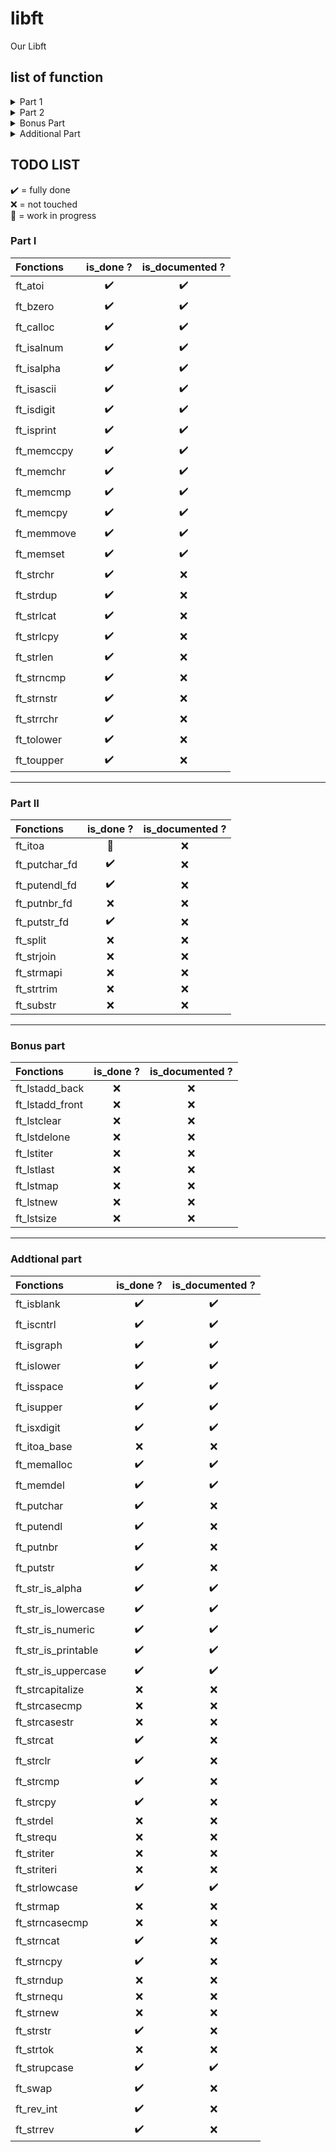 # libft
Our Libft

## list of function

<details>
	<summary>Part 1</summary>

- [ft_atoi](./ft_atoi.c)
- [ft_bzero](./ft_bzero)
- [ft_calloc](./ft_calloc)
- [ft_isalnum](./ft_isalnum)
- [ft_isalpha](./ft_isalpha)
- [ft_isascii](./ft_isascii)
- [ft_isdigit](./ft_isdigit)
- [ft_isprint](./ft_isprint)
- [ft_memccpy](./ft_memccpy)
- [ft_memchr](./ft_memchr)
- [ft_memcmp](./ft_memcmp)
- [ft_memcpy](./ft_memcpy)
- [ft_memmove](./ft_memmove)
- [ft_memset](./ft_memset)
- [ft_strchr](./ft_strchr)
- [ft_strdup](./ft_strdup)
- [ft_strlcat](./ft_strlcat)
- [ft_strlcpy](./ft_strlcpy)
- [ft_strlen](./ft_strlen)
- [ft_strncmp](./ft_strncmp)
- [ft_strnstr](./ft_strnstr)
- [ft_strrchr](./ft_strrchr)
- [ft_tolower](./ft_tolower)
- [ft_toupper](./ft_toupper)

</details>
<details>
	<summary>Part 2</summary>

- [ft_itoa](./ft_itoa)
- [ft_putchar_fd](./ft_putchar_fd)
- [ft_putendl_fd](./ft_putendl_fd)
- [ft_putnbr_fd](./ft_putnbr_fd)
- [ft_putstr_fd](./ft_putstr_fd)
- [ft_split](./ft_split)
- [ft_strjoin](./ft_strjoin)
- [ft_strmapi](./ft_strmapi)
- [ft_strtrim](./ft_strtrim)
- [ft_substr](./ft_substr)

</details>

<details>
	<summary>Bonus Part</summary>

- [ft_lstadd_back](./ft_lstadd_back)
- [ft_lstadd_front](./ft_lstadd_front)
- [ft_lstclear](./ft_lstclear)
- [ft_lstdelone](./ft_lstdelone)
- [ft_lstiter](./ft_lstiter)
- [ft_lstlast](./ft_lstlast)
- [ft_lstmap](./ft_lstmap)
- [ft_lstnew](./ft_lstnew)
- [ft_lstsize](./ft_lstsize)

</details>
<details>
	<summary>Additional Part</summary>

- [ft_isblank](./ft_isblank)
- [ft_iscntrl](./ft_iscntrl)
- [ft_isgraph](./ft_isgraph)
- [ft_islower](./ft_islower)
- [ft_isspace](./ft_isspace)
- [ft_isupper](./ft_isupper)
- [ft_isxdigit](./ft_isxdigit)
- [ft_itoa_base](./ft_itoa_base)
- [ft_memalloc](./ft_memalloc)
- [ft_memdel](./ft_memdel)
- [ft_putchar](./ft_putchar)
- [ft_putendl](./ft_putendl)
- [ft_putnbr](./ft_putnbr)
- [ft_putstr](./ft_putstr)
- [ft_str_is_alpha](./ft_str_is_alpha)
- [ft_str_is_lowercase](./ft_str_is_lowercase)
- [ft_str_is_numeric](./ft_str_is_numeric)
- [ft_str_is_printable](./ft_str_is_printable)
- [ft_str_is_uppercase](./ft_str_is_uppercase)
- [ft_strcapitalize](./ft_strcapitalize)
- [ft_strcasecmp](./ft_strcasecmp)
- [ft_strcasestr](./ft_strcasestr)
- [ft_strcat](./ft_strcat)
- [ft_strclr](./ft_strclr)
- [ft_strcmp](./ft_strcmp)
- [ft_strcpy](./ft_strcpy)
- [ft_strdel](./ft_strdel)
- [ft_strequ](./ft_strequ)
- [ft_striter](./ft_striter)
- [ft_striteri](./ft_striteri)
- [ft_strlowcase](./ft_strlowcase)
- [ft_strmap](./ft_strmap)
- [ft_strncasecmp](./ft_strncasecmp)
- [ft_strncat](./ft_strncat)
- [ft_strncpy](./ft_strncpy)
- [ft_strndup](./ft_strndup)
- [ft_strnequ](./ft_strnequ)
- [ft_strnew](./ft_strnew)
- [ft_strstr](./ft_strstr)
- [ft_strtok](./ft_strtok)
- [ft_strupcase](./ft_strupcase)
- [ft_swap](./ft_swap)
- [ft_rev_int](./ft_rev_int)
- [ft_cdigit](./ft_cdigit)
- [ft_strrev](./ft_strrev)

</details>

## TODO LIST

✔️ = fully done<br>
❌ = not touched<br>
🚧 = work in progress<br>

### Part I

|Fonctions			|is_done ?|is_documented ?|
|:------------------|:-------:|:-------------:|
|ft_atoi			|✔️       |✔️             |
|ft_bzero			|✔️       |✔️             |
|ft_calloc			|✔️       |✔️             |
|ft_isalnum			|✔️       |✔️             |
|ft_isalpha			|✔️       |✔️             |
|ft_isascii			|✔️       |✔️             |
|ft_isdigit			|✔️       |✔️             |
|ft_isprint			|✔️       |✔️             |
|ft_memccpy			|✔️       |✔️             |
|ft_memchr			|✔️       |✔️             |
|ft_memcmp			|✔️       |✔️             |
|ft_memcpy			|✔️       |✔️             |
|ft_memmove			|✔️       |✔️             |
|ft_memset			|✔️       |✔️             |
|ft_strchr			|✔️       |❌             |
|ft_strdup			|✔️       |❌             |
|ft_strlcat			|✔️       |❌             |
|ft_strlcpy			|✔️       |❌             |
|ft_strlen			|✔️       |❌             |
|ft_strncmp			|✔️       |❌             |
|ft_strnstr			|✔️       |❌             |
|ft_strrchr			|✔️       |❌             |
|ft_tolower			|✔️       |❌             |
|ft_toupper			|✔️       |❌             |

---

### Part II

|Fonctions			|is_done ?|is_documented ?|
|:------------------|:-------:|:-------------:|
|ft_itoa			|🚧       |❌             |
|ft_putchar_fd		|✔️       |❌             |
|ft_putendl_fd		|✔️       |❌             |
|ft_putnbr_fd		|❌       |❌             |
|ft_putstr_fd		|✔️       |❌             |
|ft_split			|❌       |❌             |
|ft_strjoin			|❌       |❌             |
|ft_strmapi			|❌       |❌             |
|ft_strtrim			|❌       |❌             |
|ft_substr			|❌       |❌             |

---

### Bonus part

|Fonctions			|is_done ?|is_documented ?|
|:------------------|:-------:|:-------------:|
|ft_lstadd_back		|❌       |❌             |
|ft_lstadd_front	|❌       |❌             |
|ft_lstclear		|❌       |❌             |
|ft_lstdelone		|❌       |❌             |
|ft_lstiter			|❌       |❌             |
|ft_lstlast			|❌       |❌             |
|ft_lstmap			|❌       |❌             |
|ft_lstnew			|❌       |❌             |
|ft_lstsize			|❌       |❌             |

---

### Addtional part

|Fonctions|is_done ?|is_documented ?|
|:--------|:-------:|:-------------:|
|ft_isblank|✔️|✔️|
|ft_iscntrl|✔️|✔️|
|ft_isgraph|✔️|✔️|
|ft_islower|✔️|✔️|
|ft_isspace|✔️|✔️|
|ft_isupper|✔️|✔️|
|ft_isxdigit|✔️|✔️|
|ft_itoa_base|❌|❌|
|ft_memalloc|✔️|✔️|
|ft_memdel|✔️|✔️|
|ft_putchar|✔️|❌|
|ft_putendl|✔️|❌|
|ft_putnbr|✔️|❌|
|ft_putstr|✔️|❌|
|ft_str_is_alpha|✔️|✔️|
|ft_str_is_lowercase|✔️|✔️|
|ft_str_is_numeric|✔️|✔️|
|ft_str_is_printable|✔️|✔️|
|ft_str_is_uppercase|✔️|✔️|
|ft_strcapitalize|❌|❌|
|ft_strcasecmp|❌|❌|
|ft_strcasestr|❌|❌|
|ft_strcat|✔️|❌|
|ft_strclr|✔️|❌|
|ft_strcmp|✔️|❌|
|ft_strcpy|✔️|❌|
|ft_strdel|❌|❌|
|ft_strequ|❌|❌|
|ft_striter|❌|❌|
|ft_striteri|❌|❌|
|ft_strlowcase|✔️|✔️|
|ft_strmap|❌|❌|
|ft_strncasecmp|❌|❌|
|ft_strncat|✔️|❌|
|ft_strncpy|✔️|❌|
|ft_strndup|❌|❌|
|ft_strnequ|❌|❌|
|ft_strnew|❌|❌|
|ft_strstr|✔️|❌|
|ft_strtok|❌|❌|
|ft_strupcase|✔️|✔️|
|ft_swap     |✔️|❌|
|ft_rev_int  |✔️|❌|
|ft_strrev   |✔️|❌|
